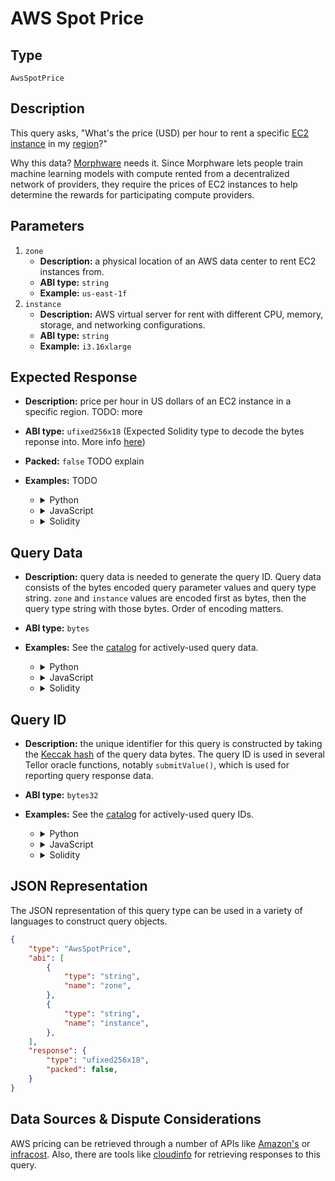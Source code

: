 # AWS Spot Price

## Type

`AwsSpotPrice`

## Description

This query asks, "What's the price (USD) per hour to rent a specific [EC2 instance](https://aws.amazon.com/ec2/pricing/on-demand/) in my [region](https://docs.aws.amazon.com/AWSEC2/latest/UserGuide/using-regions-availability-zones.html)?"

Why this data? [Morphware](https://morphware.org) needs it. Since Morphware lets people train machine learning models with compute rented from a decentralized network of providers, they require the prices of EC2 instances to help determine the rewards for participating compute providers.

## Parameters

1. `zone`
    - **Description:** a physical location of an AWS data center to rent EC2 instances from.
    - **ABI type:** `string`
    - **Example:** `us-east-1f`
2. `instance`
    - **Description:** AWS virtual server for rent with different CPU, memory, storage, and networking configurations.
    - **ABI type:** `string`
    - **Example:** `i3.16xlarge`

## Expected Response

- **Description:** price per hour in US dollars of an EC2 instance in a specific region. TODO: more
- **ABI type:** `ufixed256x18` (Expected Solidity type to decode the bytes reponse into. More info [here](https://docs.soliditylang.org/en/v0.8.11/types.html#fixed-point-numbers))
- **Packed:** `false` TODO explain
- **Examples:** TODO

    - <details><summary>Python</summary>

        Using [telliot-core](https://github.com/tellor-io/telliot-core):

        ```python
        from telliot_core.api import AwsSpotPrice

        price = 2.345

        query = AwsSpotPrice(zone="us-east-1f", instance="i3.16xlarge")

        value = query.value_type.encode(price)
        print("Encoded query response:", value.hex())
        ```

        Lower level way: TODO

        ```python


        print("Response bytes:", query_data)
        ```

    - <details><summary>JavaScript</summary>

        ```javascript
        console.log("TODO")
        ```

    - <details><summary>Solidity</summary>

        ```javascript
        TODO
        ```

    </details>
    </details>
    </details>

## Query Data
- **Description:** query data is needed to generate the query ID. Query data consists of the bytes encoded query parameter values and query type string. `zone` and `instance` values are encoded first as bytes, then the query type string with those bytes. Order of encoding matters.
- **ABI type:** `bytes`
- **Examples:** See the [catalog](https://github.com/tellor-io/dataSpecs/blob/main/catalog.md) for actively-used query data.

    - <details><summary>Python</summary>

        Using [telliot-core](https://github.com/tellor-io/telliot-core):

        ```python
        from telliot_core.api import AwsSpotPrice

        query = AwsSpotPrice(zone="us-east-1f", instance="i3.16xlarge")

        print("Query Data:", query.query_data)
        ```

        Using [eth-abi](https://github.com/ethereum/eth-abi):

        ```python
        from eth_abi import encode_abi

        encoded_param_vals = encode_abi(["string", "string"], ["us-east-1f", "i3.16xlarge"])

        query_data = encode_abi(["string", "bytes"], ["AwsSpotPrice", encoded_param_vals])

        print("Query Data:", query_data)
        ```

    - <details><summary>JavaScript</summary>

        ```javascript
        console.log("TODO")
        ```

    - <details><summary>Solidity</summary>

        ```javascript
        queryData = abi.encode(["string", "bytes"], ["AwsSpotPrice", encodedParameterValues])
        ```

    </details>
    </details>
    </details>

## Query ID
- **Description:** the unique identifier for this query is constructed by taking the [Keccak hash](https://eth.wiki/en/concepts/ethash/ethash) of the query data bytes. The query ID is used in several Tellor oracle functions, notably `submitValue()`, which is used for reporting query response data.
- **ABI type:** `bytes32`
- **Examples:** See the [catalog](https://github.com/tellor-io/dataSpecs/blob/main/catalog.md) for actively-used query IDs.

    - <details><summary>Python</summary>

        Using [telliot-core](https://github.com/tellor-io/telliot-core):

        ```python
        from telliot_core.api import AwsSpotPrice

        query = AwsSpotPrice(zone="us-east-1f", instance="i3.16xlarge")

        print("Query ID:", query.query_id.hex())
        ```

        Using [web3](https://github.com/ethereum/web3.py):

        ```python
        from web3 import Web3

        query_id = bytes(Web3.keccak(b"fake query data"))

        print("Query ID:", query_id.hex())
        ```

    - <details><summary>JavaScript</summary>

        ```javascript
        console.log("TODO")
        ```

    - <details><summary>Solidity</summary>

        ```javascript
        queryData = abi.encode(["string", "bytes"], ["AwsSpotPrice", encodedParameterValues])
        ```

    </details>
    </details>
    </details>

## JSON Representation

The JSON representation of this query type can be used in a variety of languages to construct query objects.

```json
{
    "type": "AwsSpotPrice",
    "abi": [
        {
            "type": "string",
            "name": "zone",
        },
        {
            "type": "string",
            "name": "instance",
        },
    ],
    "response": {
        "type": "ufixed256x18",
        "packed": false,
    }
}
```

## Data Sources & Dispute Considerations

AWS pricing can be retrieved through a number of APIs like [Amazon's](https://docs.aws.amazon.com/awsaccountbilling/latest/aboutv2/price-changes.html) or [infracost](https://www.infracost.io/blog/cloud-pricing-api/). Also, there are tools like [cloudinfo](https://github.com/banzaicloud/cloudinfo) for retrieving responses to this query.

